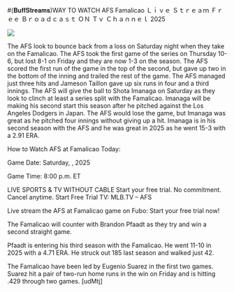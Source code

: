 #(𝐁𝐮𝐟𝐟𝐒𝐭𝐫𝐞𝐚𝐦𝐬)WAY TO WATCH AFS Famalicao Ｌｉｖｅ Ｓｔｒｅａｍ Ｆｒｅｅ Ｂｒｏａｄｃａｓｔ ＯＮ Ｔｖ Ｃｈａｎｎｅｌ  2025  
  
  
[![](https://i.imgur.com/qSNzIqt.png)](https://movie.rssnews.media/pKSrCxG.php)  
  
The AFS look to bounce back from a loss on Saturday night when they take on the Famalicao. The AFS took the first game of the series on Thursday 10-6, but lost 8-1 on Friday and they are now 1-3 on the season. The AFS scored the first run of the game in the top of the second, but gave up two in the bottom of the inning and trailed the rest of the game. The AFS managed just three hits and Jameson Taillon gave up six runs in four and a third innings. The AFS will give the ball to Shota Imanaga on Saturday as they look to clinch at least a series split with the Famalicao. Imanaga will be making his second start this season after he pitched against the Los Angeles Dodgers in Japan. The AFS would lose the game, but Imanaga was great as he pitched four innings without giving up a hit. Imanaga is in his second season with the AFS and he was great in 2025 as he went 15-3 with a 2.91 ERA.

How to Watch AFS at Famalicao Today:

Game Date: Saturday, , 2025

Game Time: 8:00 p.m. ET

LIVE SPORTS & TV WITHOUT CABLE
Start your free trial. No commitment. Cancel anytime.
Start Free Trial
TV: MLB.TV – AFS

Live stream the AFS at Famalicao game on Fubo: Start your free trial now!

The Famalicao will counter with Brandon Pfaadt as they try and win a second straight game.

Pfaadt is entering his third season with the Famalicao. He went 11-10 in 2025 with a 4.71 ERA. He struck out 185 last season and walked just 42.

The Famalicao have been led by Eugenio Suarez in the first two games. Suarez hit a pair of two-run home runs in the win on Friday and is hitting .429 through two games. [udMtj]